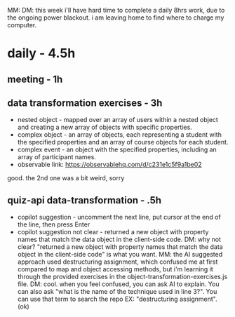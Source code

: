 MM: DM: this week i'll have hard time to complete a daily 8hrs work, due to the ongoing power blackout. i am leaving home to find where to charge my computer. 

# daily - 4.5h

## meeting - 1h

## data transformation exercises - 3h
* nested object - mapped over an array of users within a nested object and creating a new array of objects with specific properties. 
* complex object - an array of objects, each representing a student with the specified properties and an array of course objects for each student.
* complex event - an object with the specified properties, including an array of participant names.
* observable link: https://observablehq.com/d/c231e1c5f9a1be02

good. the 2nd one was a bit weird, sorry

## quiz-api data-transformation - .5h
* copilot suggestion - uncomment the next line, put cursor at the end of the line, then press Enter
* copilot suggestion not clear - returned a new object with property names that match the data object in the client-side code. DM: why not clear? "returned a new object with property names that match the data object in the client-side code" is what you want. MM: the AI suggested approach used destructuring assignment, which confused me at first compared to map and object accessing methods, but i'm learning it through the provided exercises in the object-transformation-exercises.js file. DM: cool. when you feel confused, you can ask AI to explain. You can also ask "what is the name of the technique used in line 3?". You can use that term to search the repo EX: "destructuring assignment".(ok)